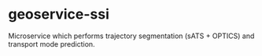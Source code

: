 # geoservice-ssi
Microservice which performs trajectory segmentation (sATS + OPTICS) and transport mode prediction.

